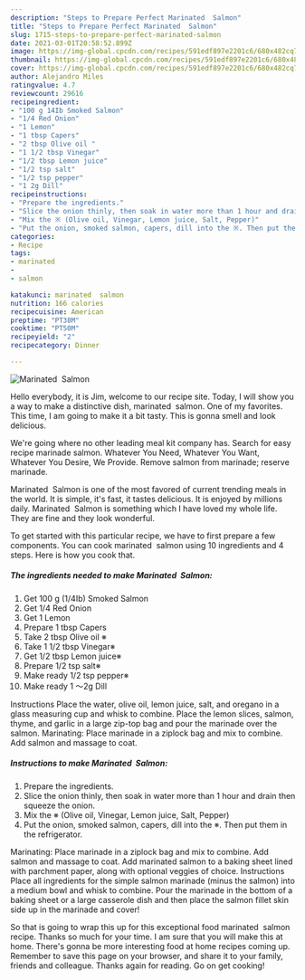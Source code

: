 ```yaml
---
description: "Steps to Prepare Perfect Marinated  Salmon"
title: "Steps to Prepare Perfect Marinated  Salmon"
slug: 1715-steps-to-prepare-perfect-marinated-salmon
date: 2021-03-01T20:58:52.899Z
image: https://img-global.cpcdn.com/recipes/591edf897e2201c6/680x482cq70/marinated-salmon-recipe-main-photo.jpg
thumbnail: https://img-global.cpcdn.com/recipes/591edf897e2201c6/680x482cq70/marinated-salmon-recipe-main-photo.jpg
cover: https://img-global.cpcdn.com/recipes/591edf897e2201c6/680x482cq70/marinated-salmon-recipe-main-photo.jpg
author: Alejandro Miles
ratingvalue: 4.7
reviewcount: 29616
recipeingredient:
- "100 g 14Ib Smoked Salmon"
- "1/4 Red Onion"
- "1 Lemon"
- "1 tbsp Capers"
- "2 tbsp Olive oil "
- "1 1/2 tbsp Vinegar"
- "1/2 tbsp Lemon juice"
- "1/2 tsp salt"
- "1/2 tsp pepper"
- "1 2g Dill"
recipeinstructions:
- "Prepare the ingredients."
- "Slice the onion thinly, then soak in water more than 1 hour and drain then squeeze the onion."
- "Mix the ※ (Olive oil, Vinegar, Lemon juice, Salt, Pepper)"
- "Put the onion, smoked salmon, capers, dill into the ※. Then put them in the refrigerator."
categories:
- Recipe
tags:
- marinated
- 
- salmon

katakunci: marinated  salmon 
nutrition: 166 calories
recipecuisine: American
preptime: "PT38M"
cooktime: "PT50M"
recipeyield: "2"
recipecategory: Dinner

---
```



![Marinated  Salmon](https://img-global.cpcdn.com/recipes/591edf897e2201c6/680x482cq70/marinated-salmon-recipe-main-photo.jpg)

Hello everybody, it is Jim, welcome to our recipe site. Today, I will show you a way to make a distinctive dish, marinated  salmon. One of my favorites. This time, I am going to make it a bit tasty. This is gonna smell and look delicious.

We&#39;re going where no other leading meal kit company has. Search for easy recipe marinade salmon. Whatever You Need, Whatever You Want, Whatever You Desire, We Provide. Remove salmon from marinade; reserve marinade.

Marinated  Salmon is one of the most favored of current trending meals in the world. It is simple, it's fast, it tastes delicious. It is enjoyed by millions daily. Marinated  Salmon is something which I have loved my whole life. They are fine and they look wonderful.


To get started with this particular recipe, we have to first prepare a few components. You can cook marinated  salmon using 10 ingredients and 4 steps. Here is how you cook that.

<!--inarticleads1-->

##### The ingredients needed to make Marinated  Salmon:

1. Get 100 g (1/4Ib) Smoked Salmon
1. Get 1/4 Red Onion
1. Get 1 Lemon
1. Prepare 1 tbsp Capers
1. Take 2 tbsp Olive oil ※
1. Take 1 1/2 tbsp Vinegar※
1. Get 1/2 tbsp Lemon juice※
1. Prepare 1/2 tsp salt※
1. Make ready 1/2 tsp pepper※
1. Make ready 1 〜2g Dill


Instructions Place the water, olive oil, lemon juice, salt, and oregano in a glass measuring cup and whisk to combine. Place the lemon slices, salmon, thyme, and garlic in a large zip-top bag and pour the marinade over the salmon. Marinating: Place marinade in a ziplock bag and mix to combine. Add salmon and massage to coat. 

<!--inarticleads2-->

##### Instructions to make Marinated  Salmon:

1. Prepare the ingredients.
1. Slice the onion thinly, then soak in water more than 1 hour and drain then squeeze the onion.
1. Mix the ※ (Olive oil, Vinegar, Lemon juice, Salt, Pepper)
1. Put the onion, smoked salmon, capers, dill into the ※. Then put them in the refrigerator.


Marinating: Place marinade in a ziplock bag and mix to combine. Add salmon and massage to coat. Add marinated salmon to a baking sheet lined with parchment paper, along with optional veggies of choice. Instructions Place all ingredients for the simple salmon marinade (minus the salmon) into a medium bowl and whisk to combine. Pour the marinade in the bottom of a baking sheet or a large casserole dish and then place the salmon fillet skin side up in the marinade and cover! 

So that is going to wrap this up for this exceptional food marinated  salmon recipe. Thanks so much for your time. I am sure that you will make this at home. There's gonna be more interesting food at home recipes coming up. Remember to save this page on your browser, and share it to your family, friends and colleague. Thanks again for reading. Go on get cooking!
